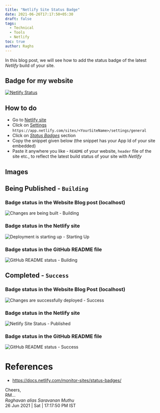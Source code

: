 ```yaml
---
title: "Netlify Site Status Badge"
date: 2021-06-26T17:17:50+05:30
draft: false
tags:
  - Technical
  - Tools
  - Netlify
toc: true
author: Raghs
---
```


In this blog post, we will see how to add the status badge of the latest *Netlify* build of your site. 

## Badge for my website 

[![Netlify Status](https://api.netlify.com/api/v1/badges/e18a01a4-94a8-4185-aa55-887cc1984c14/deploy-status)](https://app.netlify.com/sites/raghsonline/deploys)

<!--more-->

## How to do

* Go to [Netlify site](https://netlify.com)
* Click on [Settings](https://app.netlify.com/sites/raghsonline/settings/general) `https://app.netlify.com/sites/<YourSiteName>/settings/general`
* Click on [*Status Badges*](https://app.netlify.com/sites/raghsonline/settings/general#status-badges) section
* Copy the snippet given below (the snippet has your App Id of your site embedded)
* Paste it anywhere you like - `README` of your website, `header` file of the site etc., to reflect the latest build status of your site with *Netlify*

## Images 

## Being Published - `Building`

### Badge status in the Website Blog post (localhost)

<img src="https://raghsonline.com/hugo-site-related/netlify/netlify-deployment-badge-buildling.JPG" alt="Changes are being built - Building" />

### Badge status in the Netlify site 

<img src="https://raghsonline.com/hugo-site-related/netlify/netlify-deployment-status-starting-up.JPG" alt="Deployment is starting up - Starting Up" />

### Badge status in the GitHub README file 

<img src="https://raghsonline.com/hugo-site-related/netlify/github-project-README-status-building.JPG" alt="GitHub README status - Building" />

## Completed - `Success`

### Badge status in the Website Blog Post (localhost)

<img src="https://raghsonline.com/hugo-site-related/netlify/netlify-deployment-badge-success.JPG" alt="Changes are successfully deployed - Success" />

### Badge status in the Netlify site

<img src="https://raghsonline.com/hugo-site-related/netlify/netlify-deployment-status-Published.JPG" alt="Netlify Site Status - Published" />

### Badge status in the GitHub README file

<img src="https://raghsonline.com/hugo-site-related/netlify/github-project-README-status-success.JPG" alt="GitHub README status - Success" />

# References 

* https://docs.netlify.com/monitor-sites/status-badges/
  
Cheers,\
RM...\
_Raghavan alias Saravanan Muthu_\
26 Jun 2021 | Sat | 17:17:50 PM IST
